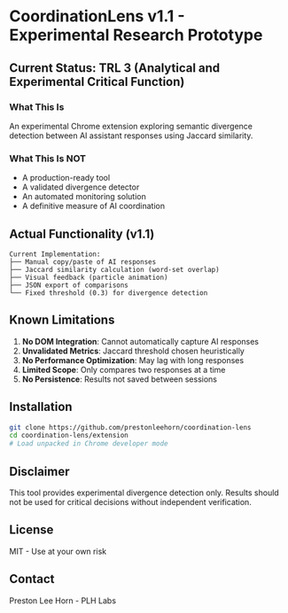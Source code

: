 # CoordinationLens v1.1 - Experimental Research Prototype

## Current Status: TRL 3 (Analytical and Experimental Critical Function)

### What This Is

An experimental Chrome extension exploring semantic divergence detection between AI assistant responses using Jaccard similarity.

### What This Is NOT

- A production-ready tool
- A validated divergence detector
- An automated monitoring solution
- A definitive measure of AI coordination

## Actual Functionality (v1.1)

```
Current Implementation:
├── Manual copy/paste of AI responses
├── Jaccard similarity calculation (word-set overlap)
├── Visual feedback (particle animation)
├── JSON export of comparisons
└── Fixed threshold (0.3) for divergence detection
```

## Known Limitations

1. **No DOM Integration**: Cannot automatically capture AI responses
2. **Unvalidated Metrics**: Jaccard threshold chosen heuristically
3. **No Performance Optimization**: May lag with long responses
4. **Limited Scope**: Only compares two responses at a time
5. **No Persistence**: Results not saved between sessions

## Installation

```bash
git clone https://github.com/prestonleehorn/coordination-lens
cd coordination-lens/extension
# Load unpacked in Chrome developer mode
```

## Disclaimer

This tool provides experimental divergence detection only. Results should not be used for critical decisions without independent verification.

## License

MIT - Use at your own risk

## Contact

Preston Lee Horn - PLH Labs
